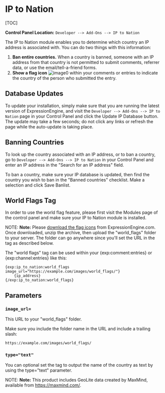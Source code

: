 <!--
    This source file is part of the open source project
    ExpressionEngine User Guide (https://github.com/ExpressionEngine/ExpressionEngine-User-Guide)

    @link      https://expressionengine.com/
    @copyright Copyright (c) 2003-2020, Packet Tide, LLC (https://packettide.com)
    @license   https://expressionengine.com/license Licensed under Apache License, Version 2.0
-->

# IP to Nation

[TOC]

**Control Panel Location:** `Developer --> Add-Ons --> IP to Nation`

The IP to Nation module enables you to determine which country an IP address is associated with. You can do two things with this information:

1.  **Ban entire countries.** When a country is banned, someone with an IP address from that country is not permitted to submit comments, referrer data, or use the email/tell-a-friend forms.
2.  **Show a flag icon** ![image0](_images/flag-us.gif) within your comments or entries to indicate the country of the person who submitted the entry.

## Database Updates

To update your installation, simply make sure that you are running the latest version of ExpressionEngine, and visit the `Developer --> Add-Ons --> IP to Nation` page in your Control Panel and click the Update IP Database button. The update may take a few seconds; do not click any links or refresh the page while the auto-update is taking place.

## Banning Countries

To look up the country associated with an IP address, or to ban a country, go to `Developer --> Add-Ons --> IP to Nation` in your Control Panel and enter an IP address in the "Search for an IP address" field.

To ban a country, make sure your IP database is updated, then find the country you wish to ban in the "Banned countries" checklist. Make a selection and click Save Banlist.

## World Flags Tag

In order to use the world flag feature, please first visit the Modules page of the control panel and make sure your IP to Nation module is installed.

NOTE: **Note:** Please [download the flag icons](https://ellislab.com/asset/file/world_flags.zip) from ExpressionEngine.com. Once downloaded, unzip the archive, then upload the "world_flags" folder to your server. The folder can go anywhere since you'll set the URL in the tag as described below.

The "world flags" tag can be used within your {exp:comment:entries} or {exp:channel:entries} like this:

    {exp:ip_to_nation:world_flags image_url="https://example.com/images/world_flags/"}
        {ip_address}
    {/exp:ip_to_nation:world_flags}

## Parameters

### `image_url=`

This URL to your "world_flags" folder.

Make sure you include the folder name in the URL and include a trailing slash:

    https://example.com/images/world_flags/

### `type="text"`

You can optional set the tag to output the name of the country as text by using the type="text" parameter.

NOTE: **Note:** This product includes GeoLite data created by MaxMind, available from <https://maxmind.com/>.
